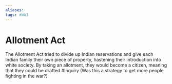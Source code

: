 ```yaml
---
aliases: 
tags: #WW1 
---
```

# Allotment Act
The Allotment Act tried to divide up Indian reservations and give each Indian family their own piece of property, hastening their introduction into white society. By taking an allotment, they would become a citizen, meaning that they could be drafted #Inquiry (Was this a strategy to get more people fighting in the war?)